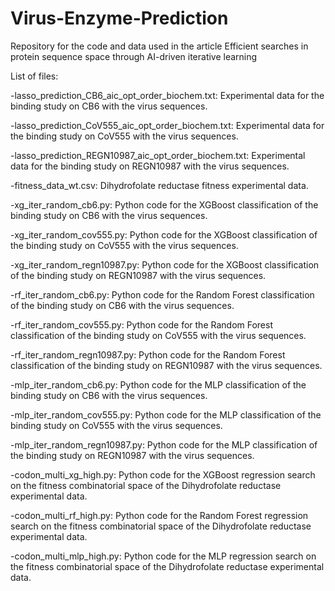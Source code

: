 # Virus-Enzyme-Prediction
Repository for the code and data used in the article Efficient searches in protein sequence space through AI-driven iterative learning


List of files:

-lasso_prediction_CB6_aic_opt_order_biochem.txt: Experimental data for the binding study on CB6 with the virus sequences.

-lasso_prediction_CoV555_aic_opt_order_biochem.txt: Experimental data for the binding study on CoV555 with the virus sequences.

-lasso_prediction_REGN10987_aic_opt_order_biochem.txt: Experimental data for the binding study on REGN10987 with the virus sequences.

-fitness_data_wt.csv: Dihydrofolate reductase fitness experimental data. 

-xg_iter_random_cb6.py: Python code for the XGBoost classification of the binding study on CB6 with the virus sequences.

-xg_iter_random_cov555.py: Python code for the XGBoost classification of the binding study on CoV555 with the virus sequences.

-xg_iter_random_regn10987.py: Python code for the XGBoost classification of the binding study on REGN10987 with the virus sequences.

-rf_iter_random_cb6.py: Python code for the Random Forest classification of the binding study on CB6 with the virus sequences.

-rf_iter_random_cov555.py: Python code for the Random Forest classification of the binding study on CoV555 with the virus sequences.

-rf_iter_random_regn10987.py: Python code for the Random Forest classification of the binding study on REGN10987 with the virus sequences.

-mlp_iter_random_cb6.py: Python code for the MLP classification of the binding study on CB6 with the virus sequences.

-mlp_iter_random_cov555.py: Python code for the MLP classification of the binding study on CoV555 with the virus sequences.

-mlp_iter_random_regn10987.py: Python code for the MLP classification of the binding study on REGN10987 with the virus sequences.

-codon_multi_xg_high.py: Python code for the XGBoost regression search on the fitness combinatorial space of the Dihydrofolate reductase experimental data.

-codon_multi_rf_high.py: Python code for the Random Forest regression search on the fitness combinatorial space of the Dihydrofolate reductase experimental data.

-codon_multi_mlp_high.py: Python code for the MLP regression search on the fitness combinatorial space of the Dihydrofolate reductase experimental data.

